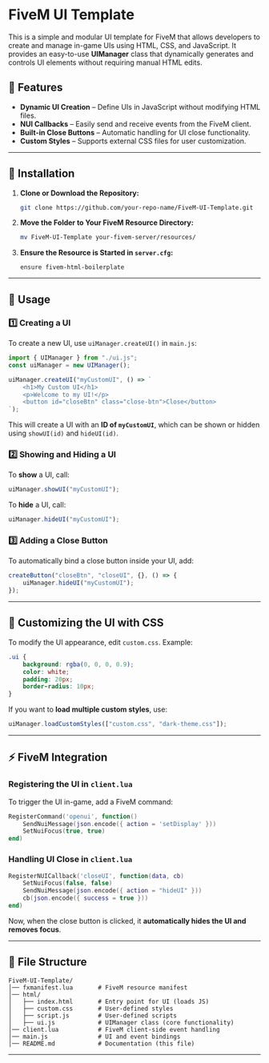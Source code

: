 # FiveM UI Template

This is a simple and modular UI template for FiveM that allows developers to create and manage in-game UIs using HTML, CSS, and JavaScript. It provides an easy-to-use **UIManager** class that dynamically generates and controls UI elements without requiring manual HTML edits.

## 🚀 Features
- **Dynamic UI Creation** – Define UIs in JavaScript without modifying HTML files.
- **NUI Callbacks** – Easily send and receive events from the FiveM client.
- **Built-in Close Buttons** – Automatic handling for UI close functionality.
- **Custom Styles** – Supports external CSS files for user customization.

---

## 📌 Installation
1. **Clone or Download the Repository:**
   ```sh
   git clone https://github.com/your-repo-name/FiveM-UI-Template.git
   ```
2. **Move the Folder to Your FiveM Resource Directory:**
   ```sh
   mv FiveM-UI-Template your-fivem-server/resources/
   ```
3. **Ensure the Resource is Started in `server.cfg`:**
   ```
   ensure fivem-html-boilerplate
   ```

---

## 📖 Usage
### 1️⃣ **Creating a UI**
To create a new UI, use `uiManager.createUI()` in `main.js`:

```javascript
import { UIManager } from "./ui.js";
const uiManager = new UIManager();

uiManager.createUI("myCustomUI", () => `
    <h1>My Custom UI</h1>
    <p>Welcome to my UI!</p>
    <button id="closeBtn" class="close-btn">Close</button>
`);
```

This will create a UI with an **ID of `myCustomUI`**, which can be shown or hidden using `showUI(id)` and `hideUI(id)`.

### 2️⃣ **Showing and Hiding a UI**
To **show** a UI, call:
```javascript
uiManager.showUI("myCustomUI");
```
To **hide** a UI, call:
```javascript
uiManager.hideUI("myCustomUI");
```

### 3️⃣ **Adding a Close Button**
To automatically bind a close button inside your UI, add:
```javascript
createButton("closeBtn", "closeUI", {}, () => {
    uiManager.hideUI("myCustomUI");
});
```

---

## 🎨 Customizing the UI with CSS
To modify the UI appearance, edit `custom.css`. Example:
```css
.ui {
    background: rgba(0, 0, 0, 0.9);
    color: white;
    padding: 20px;
    border-radius: 10px;
}
```

If you want to **load multiple custom styles**, use:
```javascript
uiManager.loadCustomStyles(["custom.css", "dark-theme.css"]);
```

---

## ⚡ FiveM Integration
### **Registering the UI in `client.lua`**
To trigger the UI in-game, add a FiveM command:
```lua
RegisterCommand('openui', function()
    SendNuiMessage(json.encode({ action = 'setDisplay' }))
    SetNuiFocus(true, true)
end)
```

### **Handling UI Close in `client.lua`**
```lua
RegisterNUICallback('closeUI', function(data, cb)
    SetNuiFocus(false, false)
    SendNuiMessage(json.encode({ action = "hideUI" }))
    cb(json.encode({ success = true }))
end)
```

Now, when the close button is clicked, it **automatically hides the UI and removes focus**.

---

## 📂 File Structure
```
FiveM-UI-Template/
│── fxmanifest.lua       # FiveM resource manifest
│── html/
│   ├── index.html       # Entry point for UI (loads JS)
│   ├── custom.css       # User-defined styles
│   ├── script.js        # User-defined scripts
│   ├── ui.js            # UIManager class (core functionality)
│── client.lua           # FiveM client-side event handling
│── main.js              # UI and event bindings
│── README.md            # Documentation (this file)
```

---


